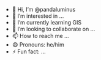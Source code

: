 - 👋 Hi, I’m @pandaluminus
- 👀 I’m interested in ...
- 🌱 I’m currently learning GIS
- 💞️ I’m looking to collaborate on ...
- 📫 How to reach me ...
- 😄 Pronouns: he/him
- ⚡ Fun fact: ...

<!---
pandaluminus/pandaluminus is a ✨ special ✨ repository because its `README.md` (this file) appears on your GitHub profile.
You can click the Preview link to take a look at your changes.
--->
